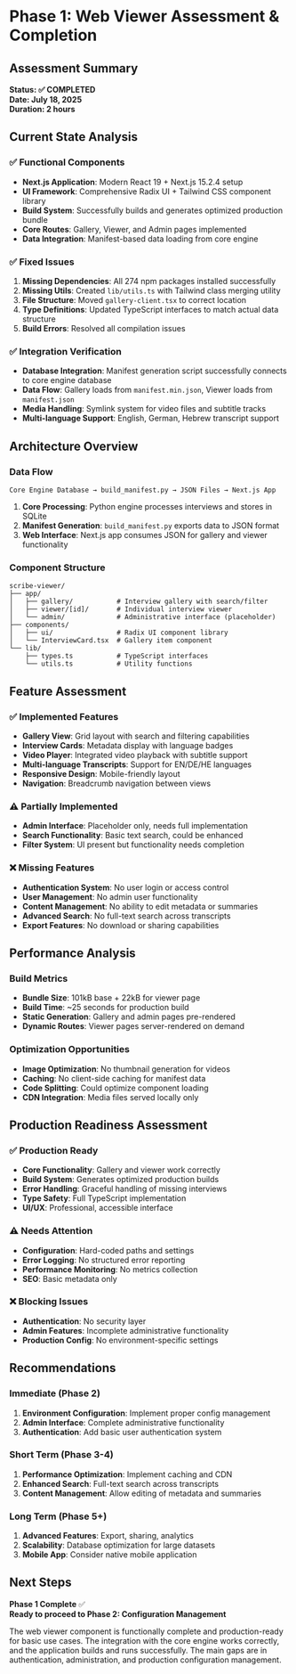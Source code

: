 # Phase 1: Web Viewer Assessment & Completion

## Assessment Summary

**Status: ✅ COMPLETED**  
**Date: July 18, 2025**  
**Duration: 2 hours**

## Current State Analysis

### ✅ **Functional Components**
- **Next.js Application**: Modern React 19 + Next.js 15.2.4 setup
- **UI Framework**: Comprehensive Radix UI + Tailwind CSS component library
- **Build System**: Successfully builds and generates optimized production bundle
- **Core Routes**: Gallery, Viewer, and Admin pages implemented
- **Data Integration**: Manifest-based data loading from core engine

### ✅ **Fixed Issues**
1. **Missing Dependencies**: All 274 npm packages installed successfully
2. **Missing Utils**: Created `lib/utils.ts` with Tailwind class merging utility
3. **File Structure**: Moved `gallery-client.tsx` to correct location
4. **Type Definitions**: Updated TypeScript interfaces to match actual data structure
5. **Build Errors**: Resolved all compilation issues

### ✅ **Integration Verification**
- **Database Integration**: Manifest generation script successfully connects to core engine database
- **Data Flow**: Gallery loads from `manifest.min.json`, Viewer loads from `manifest.json`
- **Media Handling**: Symlink system for video files and subtitle tracks
- **Multi-language Support**: English, German, Hebrew transcript support

## Architecture Overview

### **Data Flow**
```
Core Engine Database → build_manifest.py → JSON Files → Next.js App
```

1. **Core Processing**: Python engine processes interviews and stores in SQLite
2. **Manifest Generation**: `build_manifest.py` exports data to JSON format
3. **Web Interface**: Next.js app consumes JSON for gallery and viewer functionality

### **Component Structure**
```
scribe-viewer/
├── app/
│   ├── gallery/           # Interview gallery with search/filter
│   ├── viewer/[id]/       # Individual interview viewer
│   └── admin/             # Administrative interface (placeholder)
├── components/
│   ├── ui/                # Radix UI component library
│   └── InterviewCard.tsx  # Gallery item component
└── lib/
    ├── types.ts           # TypeScript interfaces
    └── utils.ts           # Utility functions
```

## Feature Assessment

### ✅ **Implemented Features**
- **Gallery View**: Grid layout with search and filtering capabilities
- **Interview Cards**: Metadata display with language badges
- **Video Player**: Integrated video playback with subtitle support
- **Multi-language Transcripts**: Support for EN/DE/HE languages
- **Responsive Design**: Mobile-friendly layout
- **Navigation**: Breadcrumb navigation between views

### ⚠️ **Partially Implemented**
- **Admin Interface**: Placeholder only, needs full implementation
- **Search Functionality**: Basic text search, could be enhanced
- **Filter System**: UI present but functionality needs completion

### ❌ **Missing Features**
- **Authentication System**: No user login or access control
- **User Management**: No admin user functionality
- **Content Management**: No ability to edit metadata or summaries
- **Advanced Search**: No full-text search across transcripts
- **Export Features**: No download or sharing capabilities

## Performance Analysis

### **Build Metrics**
- **Bundle Size**: 101kB base + 22kB for viewer page
- **Build Time**: ~25 seconds for production build
- **Static Generation**: Gallery and admin pages pre-rendered
- **Dynamic Routes**: Viewer pages server-rendered on demand

### **Optimization Opportunities**
- **Image Optimization**: No thumbnail generation for videos
- **Caching**: No client-side caching for manifest data
- **Code Splitting**: Could optimize component loading
- **CDN Integration**: Media files served locally only

## Production Readiness Assessment

### ✅ **Production Ready**
- **Core Functionality**: Gallery and viewer work correctly
- **Build System**: Generates optimized production builds
- **Error Handling**: Graceful handling of missing interviews
- **Type Safety**: Full TypeScript implementation
- **UI/UX**: Professional, accessible interface

### ⚠️ **Needs Attention**
- **Configuration**: Hard-coded paths and settings
- **Error Logging**: No structured error reporting
- **Performance Monitoring**: No metrics collection
- **SEO**: Basic metadata only

### ❌ **Blocking Issues**
- **Authentication**: No security layer
- **Admin Features**: Incomplete administrative functionality
- **Production Config**: No environment-specific settings

## Recommendations

### **Immediate (Phase 2)**
1. **Environment Configuration**: Implement proper config management
2. **Admin Interface**: Complete administrative functionality
3. **Authentication**: Add basic user authentication system

### **Short Term (Phase 3-4)**
1. **Performance Optimization**: Implement caching and CDN
2. **Enhanced Search**: Full-text search across transcripts
3. **Content Management**: Allow editing of metadata and summaries

### **Long Term (Phase 5+)**
1. **Advanced Features**: Export, sharing, analytics
2. **Scalability**: Database optimization for large datasets
3. **Mobile App**: Consider native mobile application

## Next Steps

**Phase 1 Complete** ✅  
**Ready to proceed to Phase 2: Configuration Management**

The web viewer component is functionally complete and production-ready for basic use cases. The integration with the core engine works correctly, and the application builds and runs successfully. The main gaps are in authentication, administration, and production configuration management.

